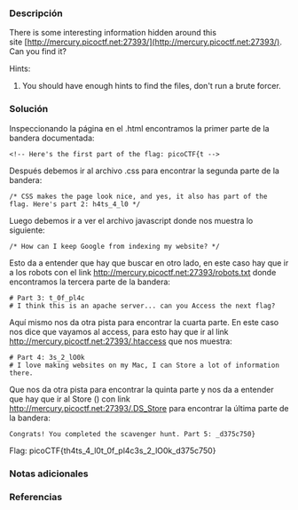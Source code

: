 ### Descripción
There is some interesting information hidden around this site [http://mercury.picoctf.net:27393/](http://mercury.picoctf.net:27393/). Can you find it?

Hints:
1. You should have enough hints to find the files, don't run a brute forcer.

### Solución
Inspeccionando la página en el .html encontramos la primer parte de la bandera documentada: 
```
<!-- Here's the first part of the flag: picoCTF{t -->
```

Después debemos ir al archivo .css para encontrar la segunda parte de la bandera: 
```
/* CSS makes the page look nice, and yes, it also has part of the flag. Here's part 2: h4ts_4_l0 */
```

Luego debemos ir a ver el archivo javascript donde nos muestra lo siguiente: 
```
/* How can I keep Google from indexing my website? */
```

Esto da a entender que hay que buscar en otro lado, en este caso hay que ir a los robots con el link http://mercury.picoctf.net:27393/robots.txt donde encontramos la tercera parte de la bandera:
```
# Part 3: t_0f_pl4c
# I think this is an apache server... can you Access the next flag?
```
Aquí mismo nos da otra pista para encontrar la cuarta parte. En este caso nos dice que vayamos al access, para esto hay que ir al link http://mercury.picoctf.net:27393/.htaccess que nos muestra:
```
# Part 4: 3s_2_lO0k
# I love making websites on my Mac, I can Store a lot of information there.
```
Que nos da otra pista para encontrar la quinta parte y nos da a entender que hay que ir al Store () con link http://mercury.picoctf.net:27393/.DS_Store para encontrar la última parte de la bandera:
```
Congrats! You completed the scavenger hunt. Part 5: _d375c750}
```

Flag:
picoCTF{th4ts_4_l0t_0f_pl4c3s_2_lO0k_d375c750}

### Notas adicionales


### Referencias

